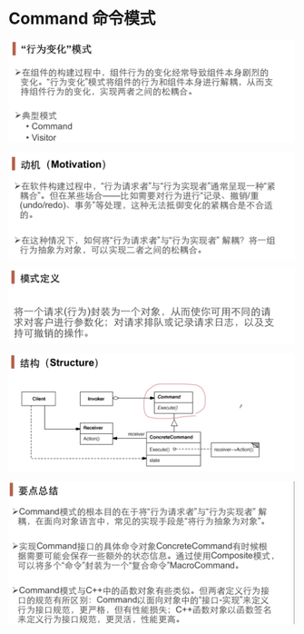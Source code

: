 # Command 命令模式

![](image/image.png)

![](image/image_1.png)

![](image/image_2.png)

![](image/image_3.png)

![](image/image_4.png)

